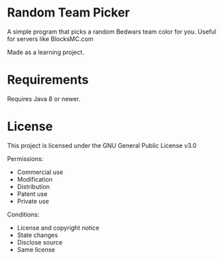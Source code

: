 # Random Team Picker
A simple program that picks a random Bedwars team color for you. Useful for servers like BlocksMC.com

Made as a learning project.

# Requirements
Requires Java 8 or newer.

# License
This project is licensed under the GNU General Public License v3.0

Permissions:

- Commercial use
- Modification
- Distribution
- Patent use
- Private use

Conditions:

- License and copyright notice
- State changes
- Disclose source
- Same license
